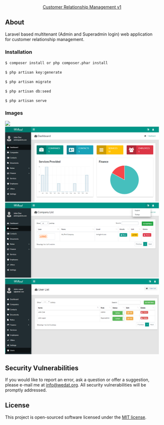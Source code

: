 
<p align="center">
<a href="https://wedat.org">Customer Relationship Management v1</a>
</p>

## About

Laravel based multitenant (Admin and Superadmin login) web application for customer relationship management. 


### Installation

`$ composer install or php composer.phar install`

`$ php artisan key:generate`

`$ php artisan migrate`

`$ php artisan db:seed`

`$ php artisan serve`

### Images
![](https://raw.githubusercontent.com/vedatbozkurt/eyonetCrm/master/public/images/1.png)
![](https://raw.githubusercontent.com/vedatbozkurt/eyonetCrm/master/public/images/2.png)
![](https://raw.githubusercontent.com/vedatbozkurt/eyonetCrm/master/public/images/3.png)
![](https://raw.githubusercontent.com/vedatbozkurt/eyonetCrm/master/public/images/4.png)


## Security Vulnerabilities

If you would like to report an error, ask a question or offer a suggestion, please e-mail me at [info@wedat.org](info@wedat.org). All security vulnerabilities will be promptly addressed.

## License

This project is open-sourced software licensed under the [MIT license](https://opensource.org/licenses/MIT).
